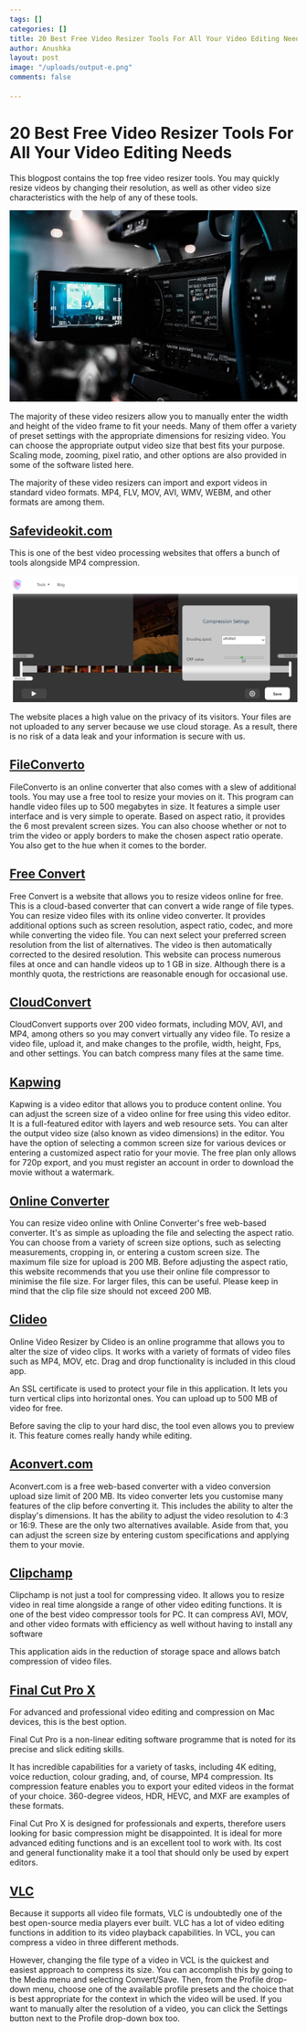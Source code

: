 ```yaml
---
tags: []
categories: []
title: 20 Best Free Video Resizer Tools For All Your Video Editing Needs
author: Anushka
layout: post
image: "/uploads/output-e.png"
comments: false

---
```

# 20 Best Free Video Resizer Tools For All Your Video Editing Needs

This blogpost contains the top free video resizer tools. You may quickly resize videos by changing their resolution, as well as other video size characteristics with the help of any of these tools.

![videography](/uploads/technology-g71782e993_640.jpg)

The majority of these video resizers allow you to manually enter the width and height of the video frame to fit your needs. Many of them offer a variety of preset settings with the appropriate dimensions for resizing video. You can choose the appropriate output video size that best fits your purpose. Scaling mode, zooming, pixel ratio, and other options are also provided in some of the software listed here.

The majority of these video resizers can import and export videos in standard video formats. MP4, FLV, MOV, AVI, WMV, WEBM, and other formats are among them.

## [Safevideokit.com](https://safevideokit.com/)

This is one of the best video processing websites that offers a bunch of tools alongside MP4 compression.

![safevideokit](/uploads/safevideokit-compress.png)

The website places a high value on the privacy of its visitors. Your files are not uploaded to any server because we use cloud storage. As a result, there is no risk of a data leak and your information is secure with us.

## [FileConverto](https://www.fileconverto.com/resize-video-width-height/)

FileConverto is an online converter that also comes with a slew of additional tools. You may use a free tool to resize your movies on it. This program can handle video files up to 500 megabytes in size. It features a simple user interface and is very simple to operate. Based on aspect ratio, it provides the 6 most prevalent screen sizes. You can also choose whether or not to trim the video or apply borders to make the chosen aspect ratio operate. You also get to the hue when it comes to the border.

## [Free Convert](https://www.freeconvert.com/video-converter)

Free Convert is a website that allows you to resize videos online for free. This is a cloud-based converter that can convert a wide range of file types. You can resize video files with its online video converter. It provides additional options such as screen resolution, aspect ratio, codec, and more while converting the video file. You can next select your preferred screen resolution from the list of alternatives. The video is then automatically corrected to the desired resolution. This website can process numerous files at once and can handle videos up to 1 GB in size. Although there is a monthly quota, the restrictions are reasonable enough for occasional use.

## [CloudConvert](https://cloudconvert.com/)

CloudConvert supports over 200 video formats, including MOV, AVI, and MP4, among others so you may convert virtually any video file. To resize a video file, upload it, and make changes to the profile, width, height, Fps, and other settings. You can batch compress many files at the same time.

## [Kapwing](https://www.kapwing.com/)

Kapwing is a video editor that allows you to produce content online. You can adjust the screen size of a video online for free using this video editor. It is a full-featured editor with layers and web resource sets. You can alter the output video size (also known as video dimensions) in the editor. You have the option of selecting a common screen size for various devices or entering a customized aspect ratio for your movie. The free plan only allows for 720p export, and you must register an account in order to download the movie without a watermark.

## [Online Converter](https://www.onlineconverter.com/resize-video)

You can resize video online with Online Converter's free web-based converter. It's as simple as uploading the file and selecting the aspect ratio. You can choose from a variety of screen size options, such as selecting measurements, cropping in, or entering a custom screen size. The maximum file size for upload is 200 MB. Before adjusting the aspect ratio, this website recommends that you use their online file compressor to minimise the file size. For larger files, this can be useful. Please keep in mind that the clip file size should not exceed 200 MB.

## [Clideo](https://clideo.com/resize-video)

Online Video Resizer by Clideo is an online programme that allows you to alter the size of video clips. It works with a variety of formats of video files such as MP4, MOV, etc. Drag and drop functionality is included in this cloud app.

An SSL certificate is used to protect your file in this application. It lets you turn vertical clips into horizontal ones. You can upload up to 500 MB of video for free.

Before saving the clip to your hard disc, the tool even allows you to preview it. This feature comes really handy while editing.

## [Aconvert.com](https://www.aconvert.com/video/)

Aconvert.com is a free web-based converter with a video conversion upload size limit of 200 MB. Its video converter lets you customise many features of the clip before converting it. This includes the ability to alter the display's dimensions. It has the ability to adjust the video resolution to 4:3 or 16:9. These are the only two alternatives available. Aside from that, you can adjust the screen size by entering custom specifications and applying them to your movie.

## [Clipchamp](https://clipchamp.com/en/)

Clipchamp is not just a tool for compressing video. It allows you to resize video in real time alongside a range of other video editing functions. It is one of the best video compressor tools for PC. It can compress AVI, MOV, and other video formats with efficiency as well without having to install any software

This application aids in the reduction of storage space and allows batch compression of video files.

## [Final Cut Pro X](https://www.apple.com/final-cut-pro/compressor/)

For advanced and professional video editing and compression on Mac devices, this is the best option.

Final Cut Pro is a non-linear editing software programme that is noted for its precise and slick editing skills.

It has incredible capabilities for a variety of tasks, including 4K editing, voice reduction, colour grading, and, of course, MP4 compression. Its compression feature enables you to export your edited videos in the format of your choice. 360-degree videos, HDR, HEVC, and MXF are examples of these formats.

Final Cut Pro X is designed for professionals and experts, therefore users looking for basic compression might be disappointed. It is ideal for more advanced editing functions and is an excellent tool to work with. Its cost and general functionality make it a tool that should only be used by expert editors.

## [VLC](https://www.videolan.org/vlc/index.html)

Because it supports all video file formats, VLC is undoubtedly one of the best open-source media players ever built. VLC has a lot of video editing functions in addition to its video playback capabilities. In VCL, you can compress a video in three different methods.

However, changing the file type of a video in VCL is the quickest and easiest approach to compress its size. You can accomplish this by going to the Media menu and selecting Convert/Save. Then, from the Profile drop-down menu, choose one of the available profile presets and the choice that is best appropriate for the context in which the video will be used. If you want to manually alter the resolution of a video, you can click the Settings button next to the Profile drop-down box too.